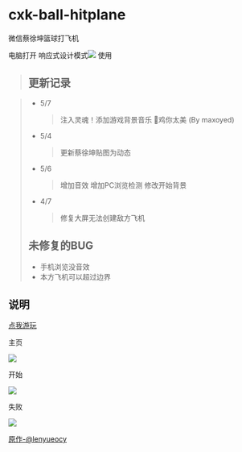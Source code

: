 # cxk-ball-hitplane
微信蔡徐坤篮球打飞机

电脑打开 响应式设计模式<img src="https://raw.githubusercontent.com/Lightcolour-666/cxk-ball-hitplane/master/md/4.jpg"> 使用

> ## 更新记录

> * 5/7
>      >注入灵魂！添加游戏背景音乐 🎵鸡你太美 (By maxoyed)
> * 5/4
>      >更新蔡徐坤贴图为动态
> * 5/6
>      >增加音效
>      >增加PC浏览检测
>      >修改开始背景
> * 4/7
>      >修复大屏无法创建敌方飞机
> ## 未修复的BUG
> * 手机浏览没音效
> * 本方飞机可以超过边界


## 说明
<a href="https://lightcolour-666.github.io/cxk-ball-hitplane/">点我游玩</a>

主页

<img src="https://raw.githubusercontent.com/Lightcolour-666/cxk-ball-hitplane/master/md/1.jpg">

开始

<img src="https://raw.githubusercontent.com/Lightcolour-666/cxk-ball-hitplane/master/md/2.jpg">

失败

<img src="https://raw.githubusercontent.com/Lightcolour-666/cxk-ball-hitplane/master/md/3.jpg">

<a href="https://github.com/lenyueocy/hitplane">原作-@lenyueocy</a>
